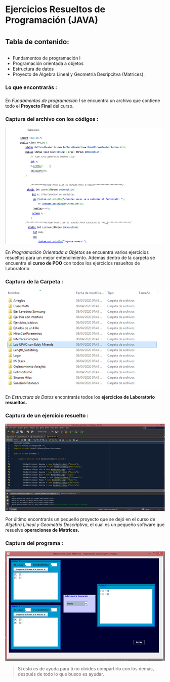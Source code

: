 # Ejercicios Resueltos de Programación (JAVA) <h1> 
## Tabla de contenido: <h2>

* Fundamentos de programación l
* Programación orientada a objetos
* Estructura de datos
* Proyecto de Algebra Lineal y Geometría Desripcitva (Matrices).

### Lo que encontrarás : <h3> 
En *Fundamentos de programación l* se encuentra un archivo que contiene todo el **Proyecto Final** del curso.

### Captura del archivo con los códigos : 
 ![Fundamentos de Programación l](imagenes/programacion1.png)

En *Programación Orientada a Objetos* se encuentra varios ejercicios resueltos para un mejor entendimiento. Además dentro de la carpeta se encuentra el **curso de POO** con todos los ejercicios resueltos de Laboratorio.

### Captura de la Carpeta :
 ![Programación orientada a objetos](imagenes/POO.png)

En *Estructura de Datos* encontrarás todos los **ejercicios de Laboratorio resueltos.**

### Captura de un ejercicio resuelto :
 ![Estructura de datos](imagenes/esdal.png)


Por último encontrarás un pequeño proyecto que se dejó en el curso de *Algebra Lineal y Geometría Descriptiva*, el cual es un pequeño software que resuelve **operaciones de Matrices.**


### Captura del programa :
 ![Operaciones con Matrices](imagenes/matriz.png)


> Si esto es de ayuda para ti no olvides compartirlo con los demás, después de todo lo que busco es ayudar.

